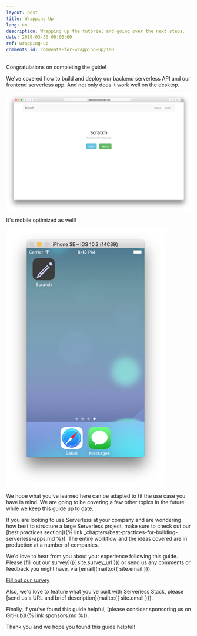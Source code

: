 ```yaml
---
layout: post
title: Wrapping Up
lang: en
description: Wrapping up the tutorial and going over the next steps.
date: 2018-03-30 00:00:00
ref: wrapping-up
comments_id: comments-for-wrapping-up/100
---
```


Congratulations on completing the guide!

We've covered how to build and deploy our backend serverless API and our frontend serverless app. And not only does it work well on the desktop.

![App update live screenshot](/assets/app-update-live.png)

It's mobile optimized as well!

<img alt="Mobile app homescreen screenshot" src="/assets/mobile-app-homescreen.png" width="432" />

We hope what you've learned here can be adapted to fit the use case you have in mind. We are going to be covering a few other topics in the future while we keep this guide up to date.

If you are looking to use Serverless at your company and are wondering how best to structure a large Serverless project, make sure to check out our [best practices section]({% link _chapters/best-practices-for-building-serverless-apps.md %}). The entire workflow and the ideas covered are in production at a number of companies.

We'd love to hear from you about your experience following this guide. Please [fill out our survey]({{ site.survey_url }}) or send us any comments or feedback you might have, via [email](mailto:{{ site.email }}).

<a class="button contact" href="{{ site.survey_url }}" target="_blank">Fill out our survey</a>

Also, we'd love to feature what you've built with Serverless Stack, please [send us a URL and brief description](mailto:{{ site.email }}).

Finally, if you've found this guide helpful, [please consider sponsoring us on GitHub]({% link sponsors.md %}).

Thank you and we hope you found this guide helpful!
